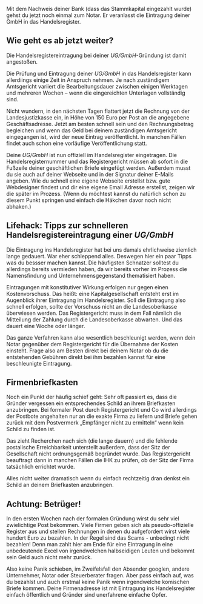 Mit dem Nachweis deiner Bank (dass das Stammkapital eingezahlt wurde) gehst du jetzt noch einmal zum Notar. Er veranlasst die Eintragung deiner GmbH in das Handelsregister.

## Wie geht es ab jetzt weiter?

Die Handelsregistereintragung bei deiner _UG/GmbH_-Gründung ist damit angestoßen.

Die Prüfung und Eintragung deiner _UG/GmbH_ in das Handelsregister kann allerdiings einige Zeit in Anspruch nehmen. Je nach zuständigem Amtsgericht variiert die Bearbeitungsdauer zwischen einigen Werktagen und mehreren Wochen – wenn die eingereichten Unterlagen vollständig sind.

Nicht wundern, in den nächsten Tagen flattert jetzt die Rechnung von der Landesjustizkasse ein, in Höhe von 150 Euro per Post an die angegebene Geschäftsadresse. Jetzt am besten schnell sein und den Rechnungsbetrag begleichen und wenn das Geld bei deinem zuständigen Amtsgericht eingegangen ist, wird der neue Eintrag veröffentlicht. In manchen Fällen findet auch schon eine vorläufige Veröffentlichung statt.

Deine _UG/GmbH_ ist nun offiziell im Handelsregister eingetragen. Die Handelsregisternummer und das Registergericht müssen ab sofort in die Fußzeile deiner geschäftlichen Briefe eingefügt werden. Außerdem musst du sie auch auf deiner Webseite und in der Signatur deiner E-Mails angeben. Wie du schnell eine eigene Webseite erstellst bzw. gute Webdesigner findest und dir eine eigene Email Adresse erstellst, zeigen wir die später im Prozess. (Wenn du möchtest kannst du natürlich schon zu diesem Punkt springen und einfach die Häkchen davor noch nicht abhaken.)

## Lifehack: Tipps zur schnelleren Handelsregistereintragung einer _UG/GmbH_

Die Eintragung ins Handelsregister hat bei uns damals ehrlichweise ziemlich lange gedauert. War eher schleppend alles. Deswegen hier ein paar Tipps was du bessser machen kannst. Die häufigsten Schnatzer solltest du allerdings bereits vermieden haben, da wir bereits vorher im Prozess die Namensfindung und Unternehmensgegenstand thematisiert haben.

Eintragungen mit konstitutiver Wirkung erfolgen nur gegen einen Kostenvorschuss. Das heißt: eine Kapitalgesellschaft entsteht erst im Augenblick ihrer Eintragung im Handelsregister.
Soll die Eintragung also schnell erfolgen, sollte der Vorschuss nicht an die Landesoberkasse überwiesen werden. Das Registergericht muss in dem Fall nämlich die Mitteilung der Zahlung durch die Landesoberkasse abwarten. Und das dauert eine Woche oder länger.

Das ganze Verfahren kann also wesentlich beschleunigt werden, wenn dein Notar gegenüber dem Registergericht für die Übernahme der Kosten einsteht. Frage also am Besten direkt bei deinem Notar ob du die entstehenden Gebühren direkt bei ihm bezahlen kannst für eine beschleunigte Eintragung.

## Firmenbriefkasten

Noch ein Punkt der häufig schief geht: Sehr oft passiert es, dass die Gründer vergessen ein entsprechendes Schild an ihrem Briefkasten anzubringen.
Bei formaler Post durch Registergericht und Co wird allerdings der Postbote angehalten nur an die exakte Firma zu liefern und Briefe gehen zurück mit dem Postvermerk „Empfänger nicht zu ermitteln“ wenn kein Schild zu finden ist.

Das zieht Recherchen nach sich (die lange dauern) und die fehlende postalische Erreichbarkeit unterstellt außerdem, dass der Sitz der Gesellschaft nicht ordnungsgemäß begründet wurde. Das Registergericht beauftragt dann in manchen Fällen die IHK zu prüfen, ob der Sitz der Firma tatsächlich errichtet wurde.

Alles nicht weiter dramatisch wenn du einfach rechtzeitig dran denkst ein Schild an deinem Briefkasten anzubringen.

## Achtung: Betrüger!

In den ersten Wochen nach der formalen Gründung wirst du sehr viel zwielichtige Post bekommen. Viele Firmen geben sich als pseudo-offizielle Register aus und stellen Rechnungen in denen du aufgefordert wirst viele hundert Euro zu bezahlen. In der Regel sind das Scams - unbedingt nicht bezahlen! Denn man zahlt hier am Ende für eine Eintragung in eine unbedeutende Excel von irgendwelchen halbseidigen Leuten und bekommt sein Geld auch nicht mehr zurück.

Also keine Panik schieben, im Zweifelsfall den Absender googlen, andere Unternehmer, Notar oder Steuerberater fragen. Aber pass einfach auf, was du bezahlst und auch erstmal keine Panik wenn irgendwelche komischen Briefe kommen. Deine Firmenadresse ist mit Eintragung ins Handelsregister einfach öffentlich und Gründer sind unerfahrene einfache Opfer.
